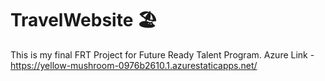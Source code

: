 # TravelWebsite 🏖
This is my final FRT Project for Future Ready Talent Program.
Azure Link - https://yellow-mushroom-0976b2610.1.azurestaticapps.net/
